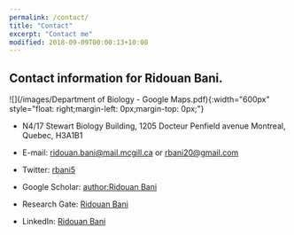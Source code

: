 ```yaml
---
permalink: /contact/
title: "Contact"
excerpt: "Contact me"
modified: 2018-09-09T00:00:13+10:00
---
```


Contact information for Ridouan Bani.
------

![](/images/Department of Biology - Google Maps.pdf){:width="600px"
style="float: right;margin-left: 0px;margin-top: 0px;"}

* N4/17 Stewart Biology Building,
 1205 Docteur Penfield avenue
 Montreal, Quebec, H3A1B1

* E-mail: [ridouan.bani@mail.mcgill.ca](ridouan.bani@mail.mcgill.ca) or [rbani20@gmail.com](rbani20@gmail.com)

* Twitter: [rbani5](http://twitter.com/rbani5)
* Google Scholar: [author:Ridouan Bani](https://scholar.google.ca/citations?user=WColvYYAAAAJ&hl=en&oi=ao)
* Research Gate: [Ridouan Bani](https://www.researchgate.net/profile/Ridouan_Bani)
* LinkedIn: [Ridouan Bani](https://ca.linkedin.com/in/ridouan-bani-291a5664)
